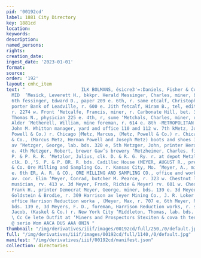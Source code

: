 ```yaml
---
pid: '00192cd'
label: 1881 City Directory
key: 1881cd
location: 
keywords: 
description: 
named_persons: 
rights: 
creation_date: 
ingest_date: '2023-01-01'
format: 
source: 
order: '192'
layout: cmhc_item
text: "                     ILK BOLMANS, ésicre3'=:Daniels, Fisher & Co.’s,  MES 215
  MID  ‘Mesick, Leverett H., bkkpr. Herald Messinger, Charles, miner, bds. 323 e.
  6th fessinger, Edward D., paper 209 e. 6th, r. same etcalf, Christopher, (col’d)
  porter Bank of Leadville, r. 600 e. Jith fetcalf, Hiram B., tel, editor Democrat,
  r. 2274 w. Front ‘Metcalfe, Francis, miner, r. Carbonate Hill, bet. 3d and 4th Metcalfe.
  Thomas N., physician 225 e. 4th, r, sume ‘Metchals, Charles, miner, r. north end
  Alder ‘Metherell, William, mine foreman, r. 614 e. 8th -METROPOLITAN WOOD O0., (incorporated)
  John M. Whitton manager, yard and office 110 and 112 w. 7th kMetz, Joseph, (Metz,
  Powell & Co.) r. Chicago }Metz, Marcus, (Metz, Powell & Co.) r. Chicago Metz, Powell
  & Co., (Marcus Metz, Herman Powell and Joseph Metz) boots and shoes 311 Harrison
  av ‘Metzger, George, lab. bds. 320 e, 5th Metzger, John, printer Herald, r. 397
  e. 4th Metzger, Robert, brewer Gaw’s brewery ‘Metzheimer, Charles, fireman D., 8.
  P. & P. R. R. ‘Metzlor, Julius, clk. D. & R. G. Ry. r. at depot Metzler, Pablo,
  clk. D.,'S. P. & P. BR. R. bds. Cadillac House (MEYER, AUGUST R., prest. A. R. Meyer
  & Co. Ore Milling and Sampling Co. r. Kansas City, Mo. ‘Meyer, A., mining, r. 120
  e. 6th ER, A. R. & CO., ORE MILLING AND SAMPLING CO., office and works Harrison
  av. cor. Elim ‘Meyer, Conrad, butcher M. Pearce, r. 323 w. Chestnut leyer, Ernst,
  musician, rv. 413 w. 3d Meyer, Frank, Richie & Meyer) rv. 601 w. Cheatnut eyer,
  Frank H., printer Democrat Meyer, George, miner, bds. 139 e. 3d Meyer, Lewis, jeweler
  Goldstein & Brodie, r. 309 Harrison av leyer Mining Co., J. R. Loker agt. and manager,
  office Harrison Reduction worka , (Meyer, Max, r. 707 e, 6th Meyer, Richard, miner,
  bds. 139 e, 3d Meyers, F. D., foreman, Harrison Reduction works, r. same ‘Michaelis,
  Jacob, (Kaskel & Co.) r. New York City ‘Middleton, Thomas, lab. bds. 184 ©. 5th
  \ Cc Ce lete Outfit at ‘Miners and Prospectors Stexiten & cova th ten coasts,        ‘camara
  @ serio Wom AACA DUS AAA ONIN "
thumbnail: "/img/derivatives/iiif/images/00192cd/full/250,/0/default.jpg"
full: "/img/derivatives/iiif/images/00192cd/full/1140,/0/default.jpg"
manifest: "/img/derivatives/iiif/00192cd/manifest.json"
collection: directories
---
```

